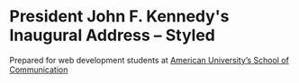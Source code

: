 # President John F. Kennedy's Inaugural Address – Styled

Prepared for web development students at [American University’s School of Communication](http://www.american.edu/soc/)